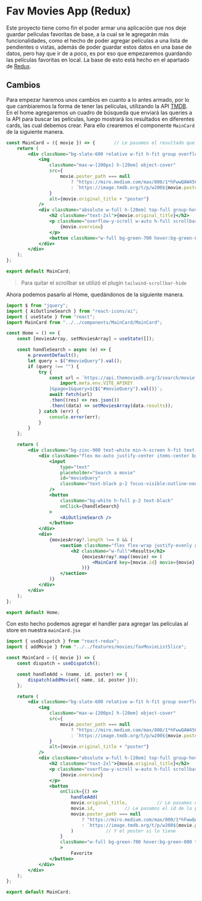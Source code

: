 # Fav Movies App (Redux)

Este proyecto tiene como fin el poder armar una aplicación que nos deje guardar películas favoritas de base, a la cual se le agregarán más funcionalidades, como el hecho de poder agregar películas a una lista de pendientes o vistas, además de poder guardar estos datos en una base de datos, pero hay que ir de a poco, es por eso que empezaremos guardando las películas favoritas en local. La base de esto está hecho en el apartado de [Redux](../Redux.md).

## Cambios

Para empezar haremos unos cambios en cuanto a lo antes armado, por lo que cambiaremos la forma de tener las películas, utilizando la API [TMDB](https://www.themoviedb.org/).  
En el home agregaremos un cuadro de búsqueda que enviará las queries a la API para buscar las películas, luego mostrará los resultados en diferentes cards, las cual debemos crear. Para ello crearemos el componente `MainCard` de la siguiente manera.

```jsx
const MainCard = ({ movie }) => {       // Le pasamos el resultado que obtuvimos de la búsqueda
    return (
        <div className="bg-slate-600 relative w-fit h-fit group overflow-hidden border-4 border-black">
            <img
                className="max-w-[200px] h-[20em] object-cover"
                src={
                    movie.poster_path === null
                        ? "https://miro.medium.com/max/800/1*hFwwQAW45673VGKrMPE2qQ.png"        // Si no tiene poster le pasamos una imagen genérica
                        : `https://image.tmdb.org/t/p/w200${movie.poster_path}`         // Sino le pasamos el poster
                }
                alt={movie.original_title + "poster"}
            />
            <div className="absolute w-full h-[20em] top-full group-hover:top-0 transition-all flex flex-col gap-4 py-4 px-2 bg-clip-padding backdrop-filter backdrop-blur-xl bg-opacity-60 bg-black">      // Creamos el div que contendrá toda la info
                <h2 className="text-2xl">{movie.original_title}</h2>
                <p className="overflow-y-scroll w-auto h-full scrollbar-hide">
                    {movie.overview}
                </p>
                <button className="w-full bg-green-700 hover:bg-green-800 transition-all border-2 border-black py-1 rounded-lg uppercase">add</button>      // Y el botón que usaremos para añadirlo a la lista
            </div>
        </div>
    );
};

export default MainCard;
```

> Para quitar el scrollbar se utilizó el plugin `tailwind-scrollbar-hide`

Ahora podemos pasarlo al Home, quedándonos de la siguiente manera.

```jsx
import $ from "jquery";
import { AiOutlineSearch } from "react-icons/ai";
import { useState } from "react";
import MainCard from "../../components/MainCard/MainCard";

const Home = () => {
    const [moviesArray, setMoviesArray] = useState([]);

    const handleSearch = async (e) => {
        e.preventDefault();
        let query = $("#movieQuery").val();
        if (query !== "") {
            try {
                const url = `https://api.themoviedb.org/3/search/movie?api_key=${
                    import.meta.env.VITE_APIKEY
                }&page=1&query=${$("#movieQuery").val()}`;
                await fetch(url)
                .then((res) => res.json())
                .then((data) => setMoviesArray(data.results));
            } catch (err) {
                console.error(err);
            }
        }
    };

    return (
        <div className="bg-zinc-900 text-white min-h-screen h-fit text-center flex flex-col gap-8 p-4">
            <div className="flex mx-auto justify-center items-center bg-white rounded-lg overflow-hidden">
                <input
                    type="text"
                    placeholder="Search a movie"
                    id="movieQuery"
                    className="text-black p-2 focus-visible:outline-none"
                />
                <button
                    className="bg-white h-full p-2 text-black"
                    onClick={handleSearch}
                >
                    <AiOutlineSearch />
                </button>
            </div>
            <div>
                {moviesArray?.length !== 0 && (
                    <section className="flex flex-wrap justify-evenly gap-y-4">
                        <h2 className="w-full">Results</h2>
                            {moviesArray?.map((movie) => (
                                <MainCard key={movie.id} movie={movie} />
                            ))}
                    </section>
                )}
            </div>
        </div>
    );
};

export default Home;
```

Con esto hecho podemos agregar el handler para agregar las películas al store en nuestra `mainCard.jsx`

```jsx
import { useDispatch } from "react-redux";
import { addMovie } from "../../features/movies/favMovieListSlice";

const MainCard = ({ movie }) => {
    const dispatch = useDispatch();

    const handleAdd = (name, id, poster) => {
        dispatch(addMovie({ name, id, poster }));
    };

    return (
        <div className="bg-slate-600 relative w-fit h-fit group overflow-hidden border-4 border-black">
            <img
                className="max-w-[200px] h-[20em] object-cover"
                src={
                    movie.poster_path === null
                        ? "https://miro.medium.com/max/800/1*hFwwQAW45673VGKrMPE2qQ.png"
                        : `https://image.tmdb.org/t/p/w200${movie.poster_path}`
                }
                alt={movie.original_title + "poster"}
            />
            <div className="absolute w-full h-[20em] top-full group-hover:top-0 transition-all flex flex-col gap-4 py-4 px-2 bg-clip-padding backdrop-filter backdrop-blur-xl bg-opacity-60 bg-black">
                <h2 className="text-2xl">{movie.original_title}</h2>
                <p className="overflow-y-scroll w-auto h-full scrollbar-hide">
                    {movie.overview}
                </p>
                <button
                    onClick={() =>
                        handleAdd(
                        movie.original_title,           // Le pasamos el titulo
                        movie.id,           // Le pasamos el id de la película de la API
                        movie.poster_path === null
                            ? "https://miro.medium.com/max/800/1*hFwwQAW45673VGKrMPE2qQ.png"
                            : `https://image.tmdb.org/t/p/w200${movie.poster_path}`
                        )            // Y el poster si lo tiene
                    }
                    className="w-full bg-green-700 hover:bg-green-800 transition-all border-2 border-black py-1 rounded-lg uppercase"
                    >
                        Favorite
                </button>
            </div>
        </div>
    );
};

export default MainCard;
```
